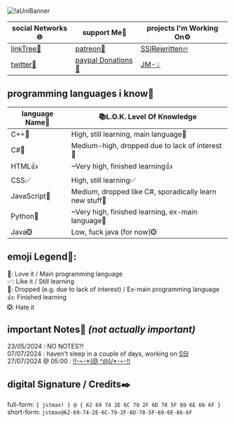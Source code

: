 ![!aUniBanner](https://github.com/user-attachments/assets/970b8cfa-e297-4195-8e99-8d217f3d5b5e)

|social Networks🌐|support Me💖|projects I'm Working On⚙️|
|-|-|-|
|[linkTree🌲](https://bit.ly/mx_info)|[patreon💚](https://patreon.com/jstmax)|[SSIRewritten🔥](https://github.com/MaxWasTakenYT/SpicetifySemiautomaticInstaller)
|[twitter🐤]()|[paypal Donations💟](https://bit.ly/mx_donate)|[JM-💡](https://github.com/maxwastakenyt/jmdash)|

## programming languages i know🔭 
|language Name📝|📚L.O.K. Level Of Knowledge|
|-|-|
|C++💟|High, still learning, main language💟|
|C#🌠|Medium-high, dropped due to lack of interest🌠|
|HTML👍|~Very high, finished learning👍|
|CSS✅|High, still learning✅|
|JavaScript🌠|Medium, dropped like C#, sporadically learn new stuff🌠|
|Python🌠|~Very high, finished learning, ex-main language🌠|
|Java❎|Low, fuck java (for now)❎|

## emoji Legend🌟:
💟: Love it / Main programming language \
✅: Like it / Still learning \
🌠: Dropped (e.g. due to lack of interest) / Ex-main programming language \
👍: Finished learning \
❎: Hate it

## important Notes📒 _(not actually important)_
23/05/2024 : NO NOTES?! \
07/07/2024 : haven't sleep in a couple of days, working on [SSI](https://github.com/MaxWasTakenYT/SpicetifySemiautomaticInstaller/) \
27/07/2024 @ 05:00 : [!!-~-*](https://bit.ly/mx_info)[\(@ ^@)/](https://bit.ly/mx_info)[*-~-!!](https://bit.ly/mx_info)

## digital Signature / Credits✒️
full-form: ``{ jstmax! } @ { 62 69 74 2E 6C 79 2F 6D 78 5F 69 6E 66 6F }`` \
short-form: ``jstmax@62-69-74-2E-6C-79-2F-6D-78-5F-69-6E-66-6F``
